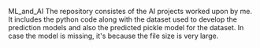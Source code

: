 ML_and_AI
The repository consistes of the AI projects worked upon by me. It includes the python code along with the dataset used to develop the prediction models and also the predicted pickle model for the dataset. In case the model is missing, it's because the file size is very large.
